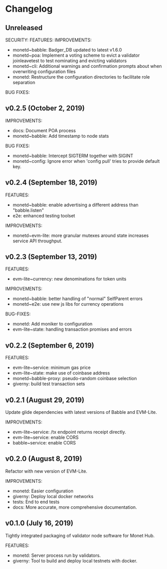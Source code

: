 
# Changelog

## Unreleased

SECURITY:
FEATURES:
IMPROVEMENTS:

- monetd~babble: Badger_DB updated to latest v1.6.0
- monetd~poa:    Implement a voting scheme to evict a validator
                 joinleavetest to test nominating and evicting validators
- monetd~cli:    Additional warnings and confirmation prompts about when
                 overwriting configuration files
- monetd:        Restructure the configuration directories to facilitate role
                 separation                  

BUG FIXES:

## v0.2.5 (October 2, 2019)

IMPROVEMENTS:

- docs: Document POA process
- monetd~babble: Add timestamp to node stats

BUG FIXES:

- monetd~babble: Intercept SIGTERM together with SIGINT
- monetd~config: Ignore error when 'config pull' tries to provide default key.

## v0.2.4 (September 18, 2019)

FEATURES:

- monetd~babble: enable advertising a different address than "babble.listen"
- e2e: enhanced testing toolset

IMPROVEMENTS:

- monetd~evm-lite: more granular mutexes around state increases service API
                   throughput.

## v0.2.3 (September 13, 2019)

FEATURES:

- evm-lite~currency: new denominations for token units

IMPROVEMENTS:

- monetd~babble: better handling of "normal" SelfParent errors
- monetd~e2e: use new js libs for currency operations

BUG-FIXES: 

- monetd: Add moniker to configuration
- evm-lite~state: handling transaction promises and errors

## v0.2.2 (September 6, 2019)

FEATURES:

- evm-lite~service: minimum gas price
- evm-lite~state: make use of coinbase address
- monetd~babble-proxy: pseudo-random coinbase selection
- giverny: build test transaction sets

## v0.2.1 (August 29, 2019)

Update glide dependencies with latest versions of Babble and EVM-Lite.

IMPROVEMENTS:

* evm-lite~service: /tx endpoint returns receipt directly.
* evm-lite~service: enable CORS
* babble~service: enable CORS

## v0.2.0 (August 8, 2019)

Refactor with new version of EVM-Lite.

IMPROVEMENTS:

* monetd: Easier configuration
* giverny: Deploy local docker networks
* tests: End to end tests
* docs: More accurate, more comprehensive documentation. 

## v0.1.0 (July 16, 2019)

Tightly integrated packaging of validator node software for Monet Hub.

FEATURES:

- monetd: Server process run by validators.
- giverny: Tool to build and deploy local testnets with docker.
